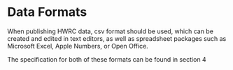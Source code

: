 # Data Formats

When publishing HWRC data, csv format should be used, which can be created and edited in text editors, as well as spreadsheet packages such as Microsoft Excel, Apple Numbers, or Open Office.


The specification for both of these formats can be found in section 4